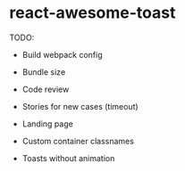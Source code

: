# react-awesome-toast

TODO:
- Build webpack config
- Bundle size
- Code review
- Stories for new cases (timeout)
- Landing page

- Custom container classnames
- Toasts without animation